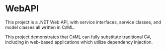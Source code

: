 ﻿# WebAPI

This project is a .NET Web API, with service interfaces, service classes, and model classes all written in C♯ML.

This project demonstrates that C♯ML can fully substitute traditional C#, including in web-based applications which utilize dependency injection.
